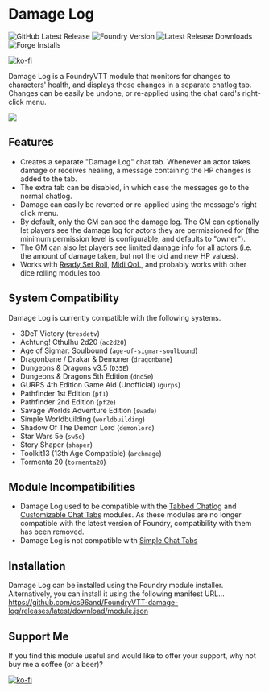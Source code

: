  # Damage Log

![GitHub Latest Release](https://img.shields.io/github/release/cs96and/FoundryVTT-damage-log?style=for-the-badge)
![Foundry Version](https://img.shields.io/badge/dynamic/json?label=Foundry%20Version&prefix=v&query=%24.compatibleCoreVersion&url=https%3A%2F%2Fraw.githubusercontent.com%2Fcs96and%2FFoundryVTT-damage-log%2Fmaster%2Fmodule.json&style=for-the-badge)
![Latest Release Downloads](https://img.shields.io/github/downloads/cs96and/FoundryVTT-damage-log/latest/total?style=for-the-badge)
![Forge Installs](https://img.shields.io/badge/dynamic/json?label=Forge%20Installs&query=package.installs&suffix=%25&url=https%3A%2F%2Fforge-vtt.com%2Fapi%2Fbazaar%2Fpackage%2Fdamage-log&colorB=4aa94a&style=for-the-badge)

[![ko-fi](https://ko-fi.com/img/githubbutton_sm.svg)](https://ko-fi.com/C0C057N35)

Damage Log is a FoundryVTT module that monitors for changes to characters' health, and displays those changes in a separate chatlog tab.  Changes can be easily be undone, or re-applied using the chat card's right-click menu.

![](images/damage-log.gif)

## Features
* Creates a separate "Damage Log" chat tab.  Whenever an actor takes damage or receives healing, a message containing the HP changes is added to the tab.
* The extra tab can be disabled, in which case the messages go to the normal chatlog.
* Damage can easily be reverted or re-applied using the message's right click menu.
* By default, only the GM can see the damage log.  The GM can optionally let players see the damage log for actors they are permissioned for (the minimum permission level is configurable, and defaults to "owner").
* The GM can also let players see limited damage info for all actors (i.e. the amount of damage taken, but not the old and new HP values).
* Works with [Ready Set Roll](https://foundryvtt.com/packages/ready-set-roll-5e/), [Midi QoL](https://foundryvtt.com/packages/midi-qol/), and probably works with other dice rolling modules too.

## System Compatibility
Damage Log is currently compatible with the following systems.
* 3DeT Victory (`tresdetv`)
* Achtung! Cthulhu 2d20 (`ac2d20`)
* Age of Sigmar: Soulbound (`age-of-sigmar-soulbound`)
* Dragonbane / Drakar & Demoner (`dragonbane`)
* Dungeons & Dragons v3.5 (`D35E`)
* Dungeons & Dragons 5th Edition (`dnd5e`)
* GURPS 4th Edition Game Aid (Unofficial) (`gurps`)
* Pathfinder 1st Edition (`pf1`)
* Pathfinder 2nd Edition (`pf2e`)
* Savage Worlds Adventure Edition (`swade`)
* Simple Worldbuilding (`worldbuilding`)
* Shadow Of The Demon Lord (`demonlord`)
* Star Wars 5e (`sw5e`)
* Story Shaper (`shaper`)
* Toolkit13 (13th Age Compatible) (`archmage`)
* Tormenta 20 (`tormenta20`)

## Module Incompatibilities
* Damage Log used to be compatible with the [Tabbed Chatlog](https://github.com/cswendrowski/FoundryVTT-Tabbed-Chatlog) and [Customizable Chat Tabs](https://foundryvtt.com/packages/chat-tabs) modules.  As these modules are no longer compatible with the latest version of Foundry, compatibility with them has been removed.
* Damage Log is not compatible with [Simple Chat Tabs](https://github.com/mclemente/fvtt-simple-chat-tabs)

## Installation
Damage Log can be installed using the Foundry module installer.  Alternatively, you can install it using the following manifest URL...<br>
https://github.com/cs96and/FoundryVTT-damage-log/releases/latest/download/module.json

## Support Me
If you find this module useful and would like to offer your support, why not buy me a coffee (or a beer)?

[![ko-fi](https://ko-fi.com/img/githubbutton_sm.svg)](https://ko-fi.com/C0C057N35)
